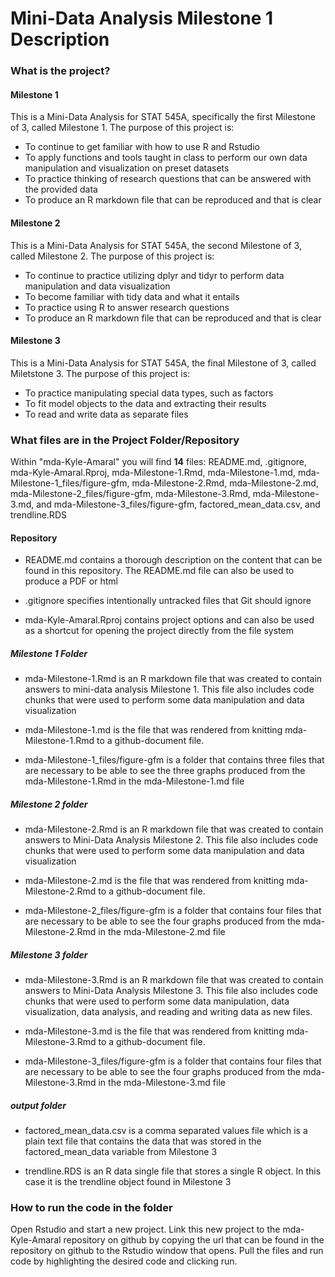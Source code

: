 # Mini-Data Analysis Milestone 1 Description

### What is the project?
#### Milestone 1
This is a Mini-Data Analysis for STAT 545A, specifically the first Milestone of 3, called Milestone 1. The purpose of this project is:
- To continue to get familiar with how to use R and Rstudio 
- To apply functions and tools taught in class to perform our own data manipulation and visualization on preset datasets
- To practice thinking of research questions that can be answered with the provided data
- To produce an R markdown file that can be reproduced and that is clear

#### Milestone 2
This is a Mini-Data Analysis for STAT 545A, the second Milestone of 3, called Milestone 2. The purpose of this project is:
- To continue to practice utilizing dplyr and tidyr to perform data manipulation and data visualization
- To become familiar with tidy data and what it entails
- To practice using R to answer research questions
- To produce an R markdown file that can be reproduced and that is clear

#### Milestone 3
This is a Mini-Data Analysis for STAT 545A, the final Milestone of 3, called Miletstone 3. The purpose of this project is:
- To practice manipulating special data types, such as factors
- To fit model objects to the data and extracting their results
- To read and write data as separate files

### What files are in the Project Folder/Repository
Within "mda-Kyle-Amaral" you will find **14** files: README.md, .gitignore, mda-Kyle-Amaral.Rproj, mda-Milestone-1.Rmd, mda-Milestone-1.md, mda-Milestone-1_files/figure-gfm, mda-Milestone-2.Rmd, mda-Milestone-2.md, mda-Milestone-2_files/figure-gfm, mda-Milestone-3.Rmd, mda-Milestone-3.md, and mda-Milestone-3_files/figure-gfm, factored_mean_data.csv, and trendline.RDS

#### Repository 
- README.md contains a thorough description on the content that can be found in this repository. The README.md file can also be used to produce a PDF or html

- .gitignore specifies intentionally untracked files that Git should ignore

- mda-Kyle-Amaral.Rproj contains project options and can also be used as a shortcut for opening the project directly from the file system 

##### Milestone 1 Folder
- mda-Milestone-1.Rmd is an R markdown file that was created to contain answers to mini-data analysis Milestone 1. This file also includes code chunks that were used to perform some data manipulation and data visualization

- mda-Milestone-1.md is the file that was rendered from knitting mda-Milestone-1.Rmd to a github-document file.

- mda-Milestone-1_files/figure-gfm is a folder that contains three files that are necessary to be able to see the three graphs produced from the mda-Milestone-1.Rmd in the mda-Milestone-1.md file

##### Milestone 2 folder 
- mda-Milestone-2.Rmd is an R markdown file that was created to contain answers to Mini-Data Analysis Milestone 2. This file also includes code chunks that were used to perform some data manipulation and data visualization

- mda-Milestone-2.md is the file that was rendered from knitting mda-Milestone-2.Rmd to a github-document file.

- mda-Milestone-2_files/figure-gfm is a folder that contains four files that are necessary to be able to see the four graphs produced from the mda-Milestone-2.Rmd in the mda-Milestone-2.md file

##### Milestone 3 folder
- mda-Milestone-3.Rmd is an R markdown file that was created to contain answers to Mini-Data Analysis Milestone 3. This file also includes code chunks that were used to perform some data manipulation, data visualization, data analysis, and reading and writing data as new files.

- mda-Milestone-3.md is the file that was rendered from knitting mda-Milestone-3.Rmd to a github-document file.

- mda-Milestone-3_files/figure-gfm is a folder that contains four files that are necessary to be able to see the four graphs produced from the mda-Milestone-3.Rmd in the mda-Milestone-3.md file

##### output folder
- factored_mean_data.csv is a comma separated values file which is a plain text file that contains the data that was stored in the factored_mean_data variable from Milestone 3

- trendline.RDS is an R data single file that stores a single R object. In this case it is the trendline object found in Milestone 3

### How to run the code in the folder
Open Rstudio and start a new project. Link this new project to the mda-Kyle-Amaral repository on github by copying the url that can be found in the repository on github to the Rstudio window that opens. Pull the files and run code by highlighting the desired code and clicking run. 
